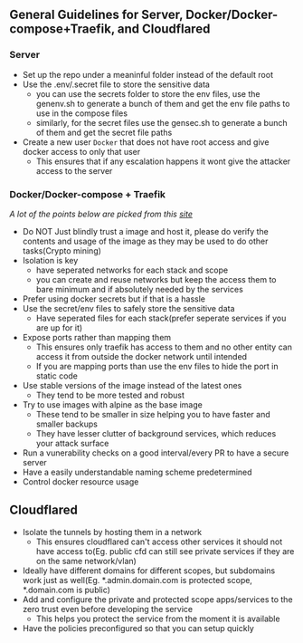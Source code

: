 ## General Guidelines for Server, Docker/Docker-compose+Traefik, and Cloudflared

### Server
- Set up the repo under a meaninful folder instead of the default root
- Use the .env/.secret file to store the sensitive data
	- you can use the secrets folder to store the env files, use the genenv.sh to generate a bunch of them and get the env file paths to use in the compose files
	- similarly, for the secret files use the gensec.sh to generate a bunch of them and get the secret file paths
- Create a new user `Docker` that does not have root access and give docker access to only that user
	- This ensures that if any escalation happens it wont give the attacker access to the server

### Docker/Docker-compose + Traefik
_A lot of the points below are picked from this [site](https://www.smarthomebeginner.com/traefik-docker-security-best-practices/)_
- Do NOT Just blindly trust a image and host it, please do verify the contents and usage of the image as they may be used to do other tasks(Crypto mining)
- Isolation is key
	- have seperated networks for each stack and scope
	- you can create and reuse networks but keep the access them to bare minimum and if absolutely needed by the services
- Prefer using docker secrets but if that is a hassle
- Use the secret/env files to safely store the sensitive data
	- Have seperated files for each stack(prefer seperate services if you are up for it)
- Expose ports rather than mapping them
	- This ensures only traefik has access to them and no other entity can access it from outside the docker network until intended
	- If you are mapping ports than use the env files to hide the port in static code
- Use stable versions of the image instead of the latest ones
	- They tend to be more tested and robust
- Try to use images with alpine as the base image
	- These tend to be smaller in size helping you to have faster and smaller backups
	- They have lesser clutter of background services, which reduces your attack surface
- Run a vunerability checks on a good interval/every PR to have a secure server
- Have a easily understandable naming scheme predetermined
- Control docker resource usage

## Cloudflared
- Isolate the tunnels by hosting them in a network
	- This ensures cloudflared can't access other services it should not have access to(Eg. public cfd can still see private services if they are on the same network/vlan)
- Ideally have different domains for different scopes, but subdomains work just as well(Eg. \*.admin.domain.com is protected scope, \*.domain.com is public)
- Add and configure the private and protected scope apps/services to the zero trust even before developing the service
	- This helps you protect the service from the moment it is available
- Have the policies preconfigured so that you can setup quickly
